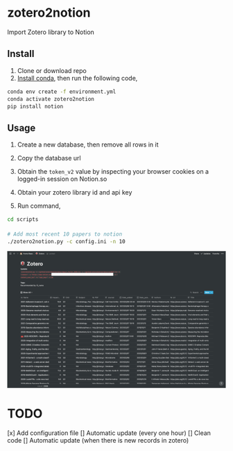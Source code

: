 # zotero2notion

Import Zotero library to Notion 

## Install

1. Clone or download repo 
2. [Install conda](https://docs.conda.io/projects/conda/en/latest/user-guide/install/#regular-installation), then run the following code,

```sh
conda env create -f environment.yml
conda activate zotero2notion
pip install notion
```

## Usage

1. Create a new database, then remove all rows in it

2. Copy the database url

3. Obtain the `token_v2` value by inspecting your browser cookies on a logged-in session on Notion.so

4. Obtain your zotero library id and api key

5. Run command,

```sh
cd scripts

# Add most recent 10 papers to notion
./zotero2notion.py -c config.ini -n 10
```

![zotero](./imgs/zotero.png)

# TODO

[x] Add configuration file
[] Automatic update (every one hour)
[] Clean code
[] Automatic update (when there is new records in zotero)
